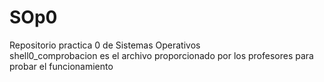 # SOp0
Repositorio practica 0 de Sistemas Operativos  
shell0_comprobacion es el archivo proporcionado por los profesores para probar el funcionamiento
